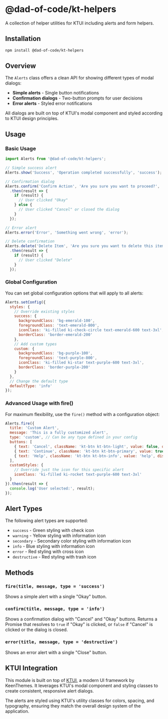 # @dad-of-code/kt-helpers

A collection of helper utilities for KTUI including alerts and form helpers.

## Installation

```bash
npm install @dad-of-code/kt-helpers
```

## Overview

The `Alerts` class offers a clean API for showing different types of modal dialogs:

- **Simple alerts** - Single button notifications
- **Confirmation dialogs** - Two-button prompts for user decisions
- **Error alerts** - Styled error notifications

All dialogs are built on top of KTUI's modal component and styled according to KTUI design principles.

## Usage

### Basic Usage

```javascript
import Alerts from '@dad-of-code/kt-helpers';

// Simple success alert
Alerts.show('Success', 'Operation completed successfully', 'success');

// Confirmation dialog
Alerts.confirm('Confirm Action', 'Are you sure you want to proceed?', 'warning')
  .then(result => {
    if (result) {
      // User clicked "Okay"
    } else {
      // User clicked "Cancel" or closed the dialog
    }
  });

// Error alert
Alerts.error('Error', 'Something went wrong', 'error');

// Delete confirmation
Alerts.delete('Delete Item', 'Are you sure you want to delete this item?')
  .then(result => {
    if (result) {
      // User clicked "Delete"
    }
  });
```

### Global Configuration

You can set global configuration options that will apply to all alerts:

```javascript
Alerts.setConfig({
  styles: {
    // Override existing styles
    success: {
      backgroundClass: 'bg-emerald-100',
      foregroundClass: 'text-emerald-800',
      iconClass: 'ki-filled ki-check-circle text-emerald-600 text-3xl',
      borderClass: 'border-emerald-200'
    },
    // Add custom types
    custom: {
      backgroundClass: 'bg-purple-100',
      foregroundClass: 'text-purple-800',
      iconClass: 'ki-filled ki-star text-purple-600 text-3xl',
      borderClass: 'border-purple-200'
    }
  },
  // Change the default type
  defaultType: 'info'
});
```

### Advanced Usage with fire()

For maximum flexibility, use the `fire()` method with a configuration object:

```javascript
Alerts.fire({
  title: 'Custom Alert',
  message: 'This is a fully customized alert',
  type: 'custom', // Can be any type defined in your config
  buttons: [
    { text: 'Cancel', className: 'kt-btn kt-btn-light', value: false, dismiss: true },
    { text: 'Continue', className: 'kt-btn kt-btn-primary', value: true, dismiss: true },
    { text: 'Help', className: 'kt-btn kt-btn-info', value: 'help', dismiss: false }
  ],
  customStyles: {
    // Override just the icon for this specific alert
    iconClass: 'ki-filled ki-rocket text-purple-600 text-3xl'
  }
}).then(result => {
  console.log('User selected:', result);
});
```

## Alert Types

The following alert types are supported:

- `success` - Green styling with check icon
- `warning` - Yellow styling with information icon
- `secondary` - Secondary color styling with information icon
- `info` - Blue styling with information icon
- `error` - Red styling with cross icon
- `destructive` - Red styling with trash icon

## Methods

### `fire(title, message, type = 'success')`

Shows a simple alert with a single "Okay" button.

### `confirm(title, message, type = 'info')`

Shows a confirmation dialog with "Cancel" and "Okay" buttons. Returns a Promise that resolves to `true` if "Okay" is clicked, or `false` if "Cancel" is clicked or the dialog is closed.

### `error(title, message, type = 'destructive')`

Shows an error alert with a single "Close" button.

## KTUI Integration

This module is built on top of [KTUI](https://github.com/keenthemes/ktui), a modern UI framework by KeenThemes. It leverages KTUI's modal component and styling classes to create consistent, responsive alert dialogs.

The alerts are styled using KTUI's utility classes for colors, spacing, and typography, ensuring they match the overall design system of the application.
